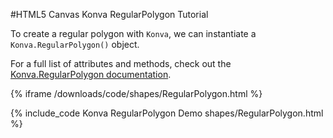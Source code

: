 
#HTML5 Canvas Konva RegularPolygon Tutorial

To create a regular polygon with `Konva`, we can instantiate a `Konva.RegularPolygon()` object.

For a full list of attributes and methods, check out the [Konva.RegularPolygon documentation](http://konva.github.io/api/Konva.RegularPolygon.html).

{% iframe /downloads/code/shapes/RegularPolygon.html %}

{% include_code Konva RegularPolygon Demo shapes/RegularPolygon.html %}